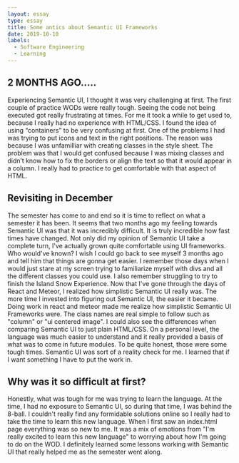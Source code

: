 ```yaml
---
layout: essay
type: essay
title: Some antics about Semantic UI Frameworks 
date: 2019-10-10
labels:
  - Software Engineering
  - Learning
---
```

## 2 MONTHS AGO.....
Experiencing Semantic UI, I thought it was very challenging at first. The first couple of practice WODs were really tough. Seeing the code not being executed got really frustrating at times. For me it took a while to get used to, because I really had no experience with HTML/CSS. I found the idea of using “containers” to be very confusing at first. One of the problems I had was trying to put icons and text in the right positions. The reason was because I was unfamilliar with creating classes in the style sheet. The problem was that I would get confused because I was mixing classes and didn’t know how to fix the borders or align the text so that it would appear in a column. I really had to practice to get comfortable with that aspect of HTML.  
	
## Revisiting in December 
The semester has come to and end so it is time to reflect on what a semester it has been. It seems that two months ago my feeling towards Semantic UI was that it was incredibly difficult. It is truly incredible how fast times have changed. Not only did my opinion of Semantic UI take a complete turn, I've actually grown quite comfortable using UI frameworks. Who would've known? I wish I could go back to see myself 3 months ago and tell him that things are gonna get easier. I remember those days when I would just stare at my screen trying to familiarize myself with divs and all the different classes you could use. I also remember struggling to try to finish the Island Snow Experience. Now that I've gone through the days of React and Meteor, I realized how simplistic Semantic UI really was. The more time I invested into figuring out Semantic UI, the easier it became. Doing work in react and meteor made me realize how simplistic Semantic UI Frameworks were. The class names are real simple to follow such as "column" or "ui centered image". I could also see the differences when comparing Semantic UI to just plain HTML/CSS. On a personal level, the language was much easier to understand and it really provided a basis of what was to come in future modules. To be quite honest, those were some tough times. Semantic UI was sort of a reality check for me. I learned that if I want something I have to put the work in. 


## Why was it so difficult at first?
Honestly, what was tough for me was trying to learn the language. At the time, I had no exposure to Semantic UI, so during that time, I was behind the 8-ball. I couldn't really find any formidable solutions online so I really had to take the time to learn this new language. When I first saw an index.html page everything was so new to me. It was a mix of emotions from "I'm really excited to learn this new language" to worrying about how I'm going to do on the WOD. I definitely learned some lessons working with Semantic UI that really helped me as the semester went along. 






